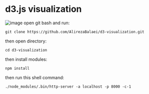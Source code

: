 # d3.js visualization

![image](https://user-images.githubusercontent.com/99330644/218255722-bf880791-7ab0-44c8-a685-6bb724a42023.png)
open git bash and run:

```
git clone https://github.com/AlirezaBalaei/d3-visualization.git
```

then open directory:

```
cd d3-visualization
```

then install modules:

```
npm install
```

then run this shell command:

```
./node_modules/.bin/http-server -a localhost -p 8000 -c-1
```
